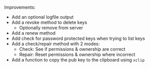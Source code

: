 
Improvements:

- Add an optional logfile output
- Add a revoke method to delete keys
	- Optionally remove from server
- Add a renew method
- Add check for password protected keys when trying to list keys
- Add a check/repair method with 2 modes:
	- Check: See if permissions & ownership are correct
	- Repair: Reset permissions & ownership where incorrect
- Add a function to copy the pub key to the clipboard using `xclip`
